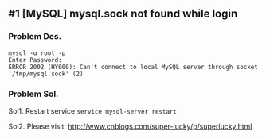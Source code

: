 ## #1 [MySQL] mysql.sock not found while login

### Problem Des.
```
mysql -u root -p
Enter Password:
ERROR 2002 (HY000): Can't connect to local MySQL server through socket '/tmp/mysql.sock' (2)
```

### Problem Sol.

Sol1. Restart service ```service mysql-server restart```

Sol2. Please visit: http://www.cnblogs.com/super-lucky/p/superlucky.html

